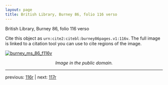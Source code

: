 ```yaml
---
layout: page
title: British Library, Burney 86, folio 116 verso
---
```


British Library, Burney 86, folio 116 verso

Cite this object as `urn:cite2:citebl:burney86pages.v1:116v`.  The full image is linked to a citation tool you can use to cite regions of the image.

[![burney_ms_86_f116v](http://www.homermultitext.org/iipsrv?IIIF=/project/homer/pyramidal/deepzoom/citebl/burney86imgs/v1/burney_ms_86_f116v.tif/full/800,/0/default.jpg)](http://www.homermultitext.org/ict2/?urn=urn:cite2:citebl:burney86imgs.v1:burney_ms_86_f116v) 

<p style="text-align: center; font-style: italic;">Image in the public domain.</p>

---

previous: [116r](../116r/) | next: [117r](../117r/)